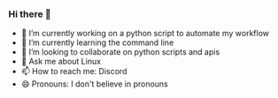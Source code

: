 ### Hi there 👋

- 🔭 I’m currently working on a python script to automate my workflow
- 🌱 I’m currently learning the command line
- 👯 I’m looking to collaborate on python scripts and apis
- 💬 Ask me about Linux
- 📫 How to reach me: Discord
- 😄 Pronouns: I don't believe in pronouns
